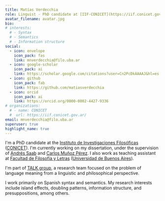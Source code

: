```yaml
---
title: Matías Verdecchia
role: Linguist - PhD candidate at [IIF-CONICET](https://iif.conicet.gov.ar/)
avatar_filename: avatar.jpg
bio: 
# interests:
  # - Syntax
  # - Semantics
  # - Information structure
social:
  - icon: envelope
    icon_pack: fas
    link: mnverdecchia@filo.uba.ar
  - icon: google-scholar
    icon_pack: ai
    link: https://scholar.google.com/citations?user=Cn2PcDkAAAAJ&hl=es
  - icon: github
    icon_pack: fab
    link: https://github.com/matiasverdecchia
  - icon: orcid
    icon_pack: ai
    link: https://orcid.org/0000-0002-4427-9336
# organizations:
  # - name: CONICET
  #  url: https://iif.conicet.gov.ar/
email: mnverdecchia@filo.uba.ar
superuser: true
highlight_name: true
---
```


I'm a PhD candidate at the [Instituto de Investigaciones Filosóficas](https://iif.conicet.gov.ar/) ([CONICET](https://www.conicet.gov.ar/)). I'm currently working on my dissertation, under the supervision of [Andrés Saab](https://sites.google.com/view/andres-saab/p%C3%A1gina-principal/english?authuser=0) and [Carlos Muñoz Pérez](https://sites.google.com/site/munozperezc/). I also work as teaching assistant at [Facultad de Filosofía y Letras](http://letras.filo.uba.ar/) ([Universidad de Buenos Aires](https://www.uba.ar/)).

I'm part of [TALK group](https://talk-group.org/), a research team focused on the problem of language meaning from a linguistic and philosophical perspective.

I work primarily on Spanish syntax and semantics. My research interests include island effects, doubling patterns, information structure, and presuppositions, among others.
